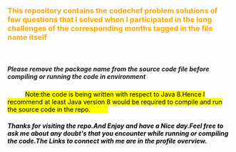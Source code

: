 
<h3 style="color:orange">This repository contains the codechef problem solutions of few questions that I solved when I participated in the long challenges of the corresponding months tagged in the file name itself</h3>
&nbsp;
&nbsp;
&nbsp;
&nbsp;
&nbsp;
<h5>Please remove the package name from the source code file before compiling or running the code in environment</h5>
&nbsp;
&nbsp;
&nbsp;
&nbsp;
&nbsp;
<mark>Note:the code is being written with respect to Java 8.Hence I recommend at least Java version 8 would be required to compile and run the source code in the repo.<mark>
&nbsp;
&nbsp;
&nbsp;
&nbsp;
&nbsp;
<h5>Thanks for visiting the repo.And Enjoy and have a Nice day.Feel free to ask me about any doubt's that you encounter while running or compiling the code.The Links to connect with me are in the profile overview.</h5>
